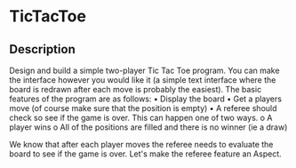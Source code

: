 # TicTacToe

## Description
Design and build a simple two-player Tic Tac Toe program. You can make the interface however you would like it (a simple text interface where the board is redrawn after each move is probably the easiest). The basic features of the program are as follows:
	• Display the board
	• Get a players move (of course make sure that the position is empty)
	• A referee should check so see if the game is over. This can happen one of two ways.
		o A player wins
		o All of the positions are filled and there is no winner (ie a draw)

We know that after each player moves the referee needs to evaluate the board to see
if the game is over. Let's make the referee feature an Aspect.